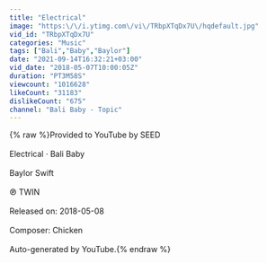 ```yaml
---
title: "Electrical"
image: "https:\/\/i.ytimg.com\/vi\/TRbpXTqDx7U\/hqdefault.jpg"
vid_id: "TRbpXTqDx7U"
categories: "Music"
tags: ["Bali","Baby","Baylor"]
date: "2021-09-14T16:32:21+03:00"
vid_date: "2018-05-07T10:00:05Z"
duration: "PT3M58S"
viewcount: "1016628"
likeCount: "31183"
dislikeCount: "675"
channel: "Bali Baby - Topic"
---
```

{% raw %}Provided to YouTube by SEED<br /><br />Electrical · Bali Baby<br /><br />Baylor Swift<br /><br />℗ TWIN<br /><br />Released on: 2018-05-08<br /><br />Composer: Chicken<br /><br />Auto-generated by YouTube.{% endraw %}
